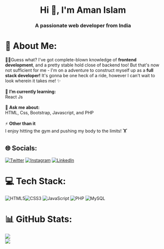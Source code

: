 <h1 align="center">Hi 👋, I'm Aman Islam</h1>
<h3 align="center">A passionate web developer from India</h3>

# 💫 About Me:
👨‍💻Guess what? I've got complete-blown knowledge of  **frontend development**, and a pretty stable hold close of backend too! But that's now not sufficient for me - I'm on a adventure to construct myself up as a **full stack developer!** It's gonna be one heck of a ride, however I can't wait to look wherein it takes me! ✨
<br><br>🌱 **I’m currently learning:**  <br>React Js <br><br>💬 **Ask me about:**  <br>HTML, Css, Bootstrap, Javascript, and PHP<br><br>⚡ **Other than it**  <br>I enjoy hitting the gym and pushing my body to the limits!  🏋️


## 🌐 Socials:
[![Twitter](https://img.shields.io/badge/Twitter-%231DA1F2.svg?logo=Twitter&logoColor=white)](https://twitter.com/AmanIslamwork) [![Instagram](https://img.shields.io/badge/Instagram-%23E4405F.svg?logo=Instagram&logoColor=white)](https://www.instagram.com/_lil_.cure/) [![LinkedIn](https://img.shields.io/badge/LinkedIn-%230077B5.svg?logo=linkedin&logoColor=white)]() 
<!-- [![Stack Overflow](https://img.shields.io/badge/-Stackoverflow-FE7A16?logo=stack-overflow&logoColor=white)](https://stackoverflow.com/users/20331641)  -->

# 💻 Tech Stack:
  ![HTML5](https://img.shields.io/badge/html5-%23E34F26.svg?style=for-the-badge&logo=html5&logoColor=white)![CSS3](https://img.shields.io/badge/css3-%231572B6.svg?style=for-the-badge&logo=css3&logoColor=white) ![JavaScript](https://img.shields.io/badge/javascript-%23323330.svg?style=for-the-badge&logo=javascript&logoColor=%23F7DF1E) ![PHP](https://img.shields.io/badge/php-%23777BB4.svg?style=for-the-badge&logo=php&logoColor=white) ![MySQL](https://img.shields.io/badge/mysql-%2300f.svg?style=for-the-badge&logo=mysql&logoColor=white)



# 📊 GitHub Stats:
![](https://github-readme-stats.vercel.app/api/top-langs?username=amanislamwork&show_icons=true&locale=en&layout=compact)<br/>
![](https://github-readme-stats.vercel.app/api?username=amanislamwork&show_icons=true&locale=en)<br/>

